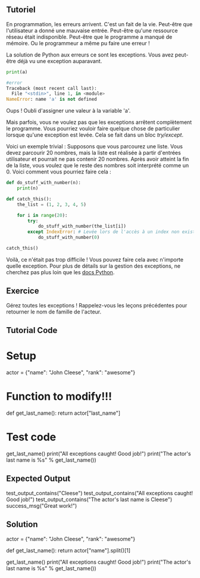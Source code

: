 Tutoriel
--------

En programmation, les erreurs arrivent. C'est un fait de la vie. Peut-être que l'utilisateur a donné une mauvaise entrée. Peut-être qu'une ressource réseau était indisponible. Peut-être que le programme a manqué de mémoire. Ou le programmeur a même pu faire une erreur !

La solution de Python aux erreurs ce sont les exceptions. Vous avez peut-être déjà vu une exception auparavant.

```python
print(a)

#error
Traceback (most recent call last):
  File "<stdin>", line 1, in <module>
NameError: name 'a' is not defined
```

Oups ! Oubli d'assigner une valeur à la variable 'a'.

Mais parfois, vous ne voulez pas que les exceptions arrêtent complètement le programme. Vous pourriez vouloir faire quelque chose de particulier lorsque qu'une exception est levée. Cela se fait dans un bloc *try/except*.

Voici un exemple trivial : Supposons que vous parcourez une liste. Vous devez parcourir 20 nombres, mais la liste est réalisée à partir d'entrées utilisateur et pourrait ne pas contenir 20 nombres. Après avoir atteint la fin de la liste, vous voulez que le reste des nombres soit interprété comme un 0. Voici comment vous pourriez faire cela :

```python
def do_stuff_with_number(n):
    print(n)

def catch_this():
    the_list = (1, 2, 3, 4, 5)

    for i in range(20):
        try:
            do_stuff_with_number(the_list[i])
        except IndexError: # Levée lors de l'accès à un index non existant d'une liste
            do_stuff_with_number(0)

catch_this()
```

Voilà, ce n'était pas trop difficile ! Vous pouvez faire cela avec n'importe quelle exception. Pour plus de détails sur la gestion des exceptions, ne cherchez pas plus loin que les [docs Python](http://docs.python.org/tutorial/errors.html#handling-exceptions).

Exercice
--------

Gérez toutes les exceptions ! Rappelez-vous les leçons précédentes pour retourner le nom de famille de l'acteur.

Tutorial Code
-------------

# Setup
actor = {"name": "John Cleese", "rank": "awesome"}

# Function to modify!!!
def get_last_name(): 
    return actor["last_name"]

# Test code
get_last_name()
print("All exceptions caught! Good job!")
print("The actor's last name is %s" % get_last_name())

Expected Output
---------------

test_output_contains("Cleese")
test_output_contains("All exceptions caught! Good job!")
test_output_contains("The actor's last name is Cleese")
success_msg("Great work!")

Solution
--------
actor = {"name": "John Cleese", "rank": "awesome"}

def get_last_name():
    return actor["name"].split()[1]

get_last_name()
print("All exceptions caught! Good job!")
print("The actor's last name is %s" % get_last_name())